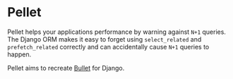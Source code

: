 # Pellet

Pellet helps your applications performance by warning against `N+1` queries. The Django ORM makes it easy to forget using `select_related` and `prefetch_related` correctly and can accidentally cause `N+1` queries to happen.

Pellet aims to recreate [Bullet](https://github.com/flyerhzm/bullet) for Django. 
